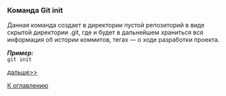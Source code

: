 ### Команда Git init 
Данная команда создает в директории пустой репозиторий в виде  скрытой директории .git, где и будет в дальнейшем храниться вся информация об истории коммитов, тегах — о ходе разработки проекта.  

***Пример:***  
`git init`  

[дальше>>](./gitadd.md)  

[К оглавлению](./readme.md)